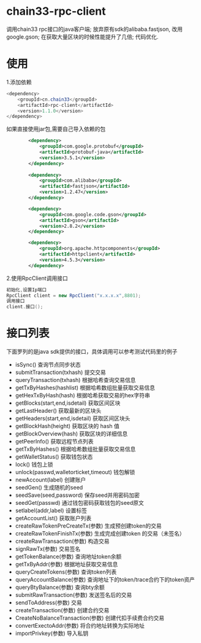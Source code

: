# chain33-rpc-client
调用chain33 rpc接口的java客户端;
放弃原有sdk的alibaba.fastjson, 改用google.gson;
在获取大量区块的时候性能提升了几倍;
代码优化.

# 使用
1.添加依赖
``` java
<dependency>
	<groupId>cn.chain33</groupId>
	<artifactId>rpc-client</artifactId>
	<version>1.1.0</version>
</dependency>
```
如果直接使用jar包,需要自己导入依赖的包

``` xml
        <dependency>
			<groupId>com.google.protobuf</groupId>
			<artifactId>protobuf-java</artifactId>
			<version>3.5.1</version>
		</dependency>
		
		<dependency>
			<groupId>com.alibaba</groupId>
			<artifactId>fastjson</artifactId>
			<version>1.2.47</version>
		</dependency>

		<dependency>
            <groupId>com.google.code.gson</groupId>
            <artifactId>gson</artifactId>
            <version>2.8.2</version>
        </dependency>

		<dependency>
			<groupId>org.apache.httpcomponents</groupId>
			<artifactId>httpclient</artifactId>
			<version>4.5.3</version>
		</dependency>

```
2.使用RpcClient调用接口

``` java
初始化,设置Ip端口
RpcClient client = new RpcClient("x.x.x.x",8801);
调用接口
client.接口();
```
# 接口列表
下面罗列的是java sdk提供的接口，具体调用可以参考测试代码里的例子

 - isSync() 查询节点同步状态
 - submitTransaction(txhash)    提交交易
 - queryTransaction(txhash)     根据哈希查询交易信息
 - getTxByHashes(hashlist)     根据哈希数组批量获取交易信息
 - getHexTxByHash(hash)     根据哈希获取交易的hex字符串
 - getBlocks(start,end,isdetail)    获取区间区块
 - getLastHeader()    获取最新的区块头
 - getHeaders(start,end,isdetail)    获取区间区块头
 - getBlockHash(height)     获取区块的 hash 值
 - getBlockOverview(hash)    获取区块的详细信息
 - getPeerInfo()    获取远程节点列表 
 - getTxByHashes()    根据哈希数组批量获取交易信息
 - getWalletStatus()    获取钱包状态
 - lock()    钱包上锁
 - unlock(passwd,walletorticket,timeout)   钱包解锁
 - newAccount(label)    创建账户
 - seedGen()    生成随机的seed
 - seedSave(seed,password)    保存seed并用密码加密
 - seedGet(passwd)    通过钱包密码获取钱包的seed原文
 - setlabel(addr,label)    设置标签
 - getAccountList()     获取账户列表
 - createRawTokenPreCreateTx(参数)    生成预创建token的交易
 - createRawTokenFinishTx(参数)   生成完成创建token 的交易（未签名）
 - createRawTransaction(参数)    构造交易
 - signRawTx(参数)    交易签名
 - getTokenBalance(参数)    查询地址token余额
 - getTxByAddr(参数)    根据地址获取交易信息
 - queryCreateTokens(参数)    查询token列表
 - queryAccountBalance(参数)    查询地址下的token/trace合约下的token资产
 - queryBtyBalance(参数)    查询bty余额
 - submitRawTransaction(参数)    发送签名后的交易
 - sendToAddress(参数)    交易
 - createTransaction(参数) 创建合约交易
 - CreateNoBalanceTransaction(参数) 创建代扣手续费合约交易
 - convertExectoAddr(参数) 将合约地址转换为实际地址
 - importPrivkey(参数) 导入私钥

